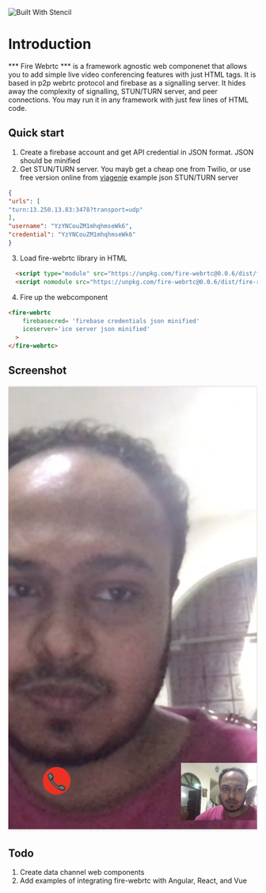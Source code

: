 ![Built With Stencil](https://img.shields.io/badge/-Built%20With%20Stencil-16161d.svg?logo=data%3Aimage%2Fsvg%2Bxml%3Bbase64%2CPD94bWwgdmVyc2lvbj0iMS4wIiBlbmNvZGluZz0idXRmLTgiPz4KPCEtLSBHZW5lcmF0b3I6IEFkb2JlIElsbHVzdHJhdG9yIDE5LjIuMSwgU1ZHIEV4cG9ydCBQbHVnLUluIC4gU1ZHIFZlcnNpb246IDYuMDAgQnVpbGQgMCkgIC0tPgo8c3ZnIHZlcnNpb249IjEuMSIgaWQ9IkxheWVyXzEiIHhtbG5zPSJodHRwOi8vd3d3LnczLm9yZy8yMDAwL3N2ZyIgeG1sbnM6eGxpbms9Imh0dHA6Ly93d3cudzMub3JnLzE5OTkveGxpbmsiIHg9IjBweCIgeT0iMHB4IgoJIHZpZXdCb3g9IjAgMCA1MTIgNTEyIiBzdHlsZT0iZW5hYmxlLWJhY2tncm91bmQ6bmV3IDAgMCA1MTIgNTEyOyIgeG1sOnNwYWNlPSJwcmVzZXJ2ZSI%2BCjxzdHlsZSB0eXBlPSJ0ZXh0L2NzcyI%2BCgkuc3Qwe2ZpbGw6I0ZGRkZGRjt9Cjwvc3R5bGU%2BCjxwYXRoIGNsYXNzPSJzdDAiIGQ9Ik00MjQuNywzNzMuOWMwLDM3LjYtNTUuMSw2OC42LTkyLjcsNjguNkgxODAuNGMtMzcuOSwwLTkyLjctMzAuNy05Mi43LTY4LjZ2LTMuNmgzMzYuOVYzNzMuOXoiLz4KPHBhdGggY2xhc3M9InN0MCIgZD0iTTQyNC43LDI5Mi4xSDE4MC40Yy0zNy42LDAtOTIuNy0zMS05Mi43LTY4LjZ2LTMuNkgzMzJjMzcuNiwwLDkyLjcsMzEsOTIuNyw2OC42VjI5Mi4xeiIvPgo8cGF0aCBjbGFzcz0ic3QwIiBkPSJNNDI0LjcsMTQxLjdIODcuN3YtMy42YzAtMzcuNiw1NC44LTY4LjYsOTIuNy02OC42SDMzMmMzNy45LDAsOTIuNywzMC43LDkyLjcsNjguNlYxNDEuN3oiLz4KPC9zdmc%2BCg%3D%3D&colorA=16161d&style=flat-square)

# Introduction

*** Fire Webrtc *** is a framework agnostic web componenet that allows you to add simple live video conferencing features with just HTML tags. It is based in p2p webrtc protocol and firebase as a signalling server. It hides away the complexity of signalling, STUN/TURN server, and peer connections. You may run it in any framework with just few lines of HTML code.

## Quick start

1. Create a firebase account and get API credential in JSON format. JSON should be minified
2. Get STUN/TURN server. You mayb get a cheap one from Twilio, or use free version online from [viagenie](https://numb.viagenie.ca)
 example json STUN/TURN server
 ``` JSON
 {
"urls": [
"turn:13.250.13.83:3478?transport=udp"
],
"username": "YzYNCouZM1mhqhmseWk6",
"credential": "YzYNCouZM1mhqhmseWk6"
}
 ```
3. Load fire-webrtc library in HTML
``` HTML
  <script type="module" src="https://unpkg.com/fire-webrtc@0.0.6/dist/fire-rtc/fire-rtc.esm.js"></script>
  <script nomodule src="https://unpkg.com/fire-webrtc@0.0.6/dist/fire-rtc.js"></script>
```
4. Fire up the webcomponent

``` HTML
<fire-webrtc
    firebasecred= 'firebase credentials json minified'
    iceserver='ice server json minified'
  >
</fire-webrtc>
```
## Screenshot

![app](1.png)

## Todo
1. Create data channel web components
2. Add examples of integrating fire-webrtc with Angular, React, and Vue